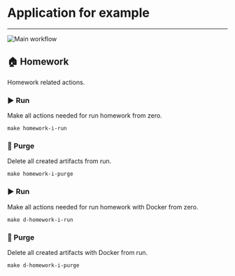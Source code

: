 # Application for example

---
![Main workflow](https://github.com/hillel-i-python-pro-i-2022-08-26/homework__krotov_anton__main/actions/workflows/main-workflow.yml/badge.svg)

## 🏠 Homework

Homework related actions.

### ▶️ Run

Make all actions needed for run homework from zero.

```shell
make homework-i-run
```


### 🚮 Purge

Delete all created artifacts from run.

```shell
make homework-i-purge
```

### ▶️ Run

Make all actions needed for run homework with Docker from zero.

```shell
make d-homework-i-run
```


### 🚮 Purge

Delete all created artifacts with Docker from run.

```shell
make d-homework-i-purge
```